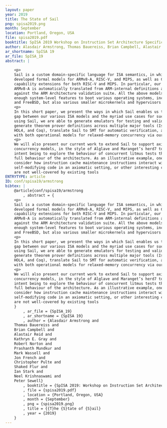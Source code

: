```yaml
---
layout: paper
year: 2019
title: The State of Sail
png: spisa2019.png
month: September
location: Portland, Oregon, USA
file: spisa2019.pdf
booktitle: SpISA 2019 Workshop on Instruction Set Architecture Specification
author: Alasdair Armstrong, Thomas Bauereiss, Brian Campbell, Alastair Reid, Kathryn E. Gray, Robert Norton, Prashanth Mundkur, Mark Wassell, Jon French, Christopher Pulte, Shaked Flur, Ian Stark, Neel Krishnaswami, Peter Sewell
ar_shortname: SpISA 19
ar_file: SpISA_19
abstract: |
    
    <p>
    Sail is a custom domain-specific language for ISA semantics, in which we have
    developed formal models for ARMv8-A, RISC-V, and MIPS, as well as CHERI-based
    capability extensions for both RISC-V and MIPS. In particular, our model of
    ARMv8-A is automatically translated from ARM-internal definitions and tested
    against the ARM Architecture validation suite. All the above models contain
    enough system-level features to boot various operating systems, including Linux
    and FreeBSD, but also various smaller microkernels and hypervisors.
    <p>
    In this short paper, we present the ways in which Sail enables us to bridge the
    gap between our various ISA models and the myriad use cases for such models. By
    using Sail, we are able to generate emulators for testing and validation,
    generate theorem prover definitions across multiple major tools (Isabelle,
    HOL4, and Coq), translate Sail to SMT for automatic verification, and integrate
    with both operational models for relaxed-memory concurrency via our RMEM tool.
    <p>
    We will also present our current work to extend Sail to support axiomatic
    concurrency models, in the style of Alglave and Maranget’s herd7 tool, with the
    intent being to explore the behaviour of concurrent litmus tests that span the
    full behaviour of the architecture. As an illustrative example, one could
    consider how instruction cache maintenance instructions interact with
    self-modifying code in an axiomatic setting, or other interesting cases that
    are not well-covered by existing tools
ENTRYTYPE: article
ID: conf/spisa19/armstrong
bibtex: |
    @article{conf/spisa19/armstrong
        , abstract = {
    <p>
    Sail is a custom domain-specific language for ISA semantics, in which we have
    developed formal models for ARMv8-A, RISC-V, and MIPS, as well as CHERI-based
    capability extensions for both RISC-V and MIPS. In particular, our model of
    ARMv8-A is automatically translated from ARM-internal definitions and tested
    against the ARM Architecture validation suite. All the above models contain
    enough system-level features to boot various operating systems, including Linux
    and FreeBSD, but also various smaller microkernels and hypervisors.
    <p>
    In this short paper, we present the ways in which Sail enables us to bridge the
    gap between our various ISA models and the myriad use cases for such models. By
    using Sail, we are able to generate emulators for testing and validation,
    generate theorem prover definitions across multiple major tools (Isabelle,
    HOL4, and Coq), translate Sail to SMT for automatic verification, and integrate
    with both operational models for relaxed-memory concurrency via our RMEM tool.
    <p>
    We will also present our current work to extend Sail to support axiomatic
    concurrency models, in the style of Alglave and Maranget’s herd7 tool, with the
    intent being to explore the behaviour of concurrent litmus tests that span the
    full behaviour of the architecture. As an illustrative example, one could
    consider how instruction cache maintenance instructions interact with
    self-modifying code in an axiomatic setting, or other interesting cases that
    are not well-covered by existing tools
    }
        , ar_file = {SpISA_19}
        , ar_shortname = {SpISA 19}
        , author = {Alasdair Armstrong and
    Thomas Bauereiss and
    Brian Campbell and
    Alastair Reid and
    Kathryn E. Gray and
    Robert Norton and
    Prashanth Mundkur and
    Mark Wassell and
    Jon French and
    Christopher Pulte and
    Shaked Flur and
    Ian Stark and
    Neel Krishnaswami and
    Peter Sewell}
        , booktitle = {SpISA 2019: Workshop on Instruction Set Architecture Specification}
        , file = {spisa2019.pdf}
        , location = {Portland, Oregon, USA}
        , month = {September}
        , png = {spisa2019.png}
        , title = {{T}he {S}tate of {S}ail}
        , year = {2019}
    }
---
```

